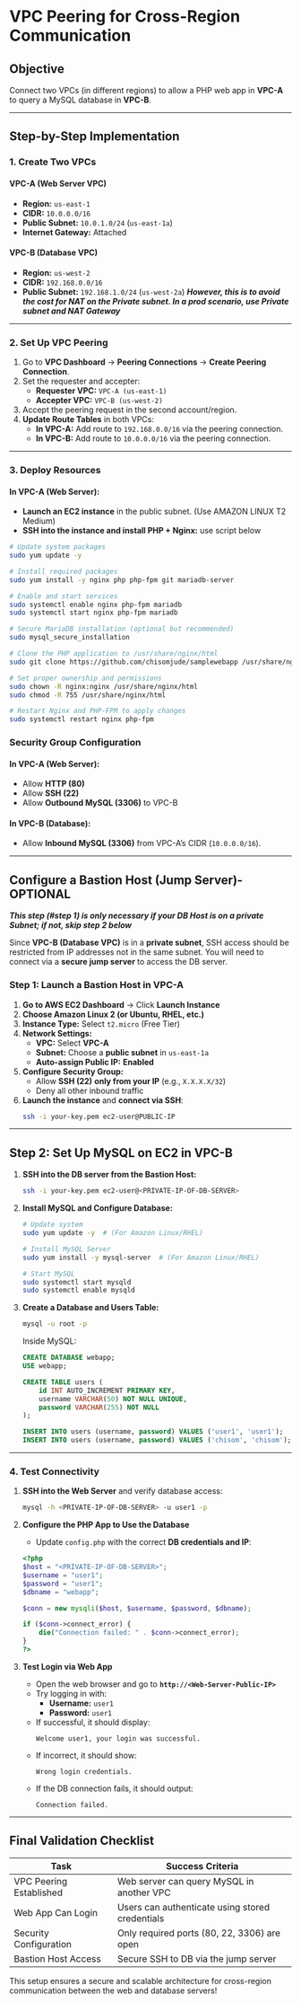 # VPC Peering for Cross-Region Communication

## Objective
Connect two VPCs (in different regions) to allow a PHP web app in **VPC-A** to query a MySQL database in **VPC-B**.

---

## Step-by-Step Implementation

### 1. Create Two VPCs

#### VPC-A (Web Server VPC)
- **Region:** `us-east-1`
- **CIDR:** `10.0.0.0/16`
- **Public Subnet:** `10.0.1.0/24` (`us-east-1a`)
- **Internet Gateway:** Attached

#### VPC-B (Database VPC)
- **Region:** `us-west-2`
- **CIDR:** `192.168.0.0/16`
- **Public Subnet:** `192.168.1.0/24` (`us-west-2a`) 
***However, this is to avoid the cost for NAT on the Private subnet. In a prod scenario, use Private subnet and NAT Gateway***


---

### 2. Set Up VPC Peering
1. Go to **VPC Dashboard** → **Peering Connections** → **Create Peering Connection**.
2. Set the requester and accepter:
   - **Requester VPC:** `VPC-A (us-east-1)`
   - **Accepter VPC:** `VPC-B (us-west-2)`
3. Accept the peering request in the second account/region.
4. **Update Route Tables** in both VPCs:
   - **In VPC-A:** Add route to `192.168.0.0/16` via the peering connection.
   - **In VPC-B:** Add route to `10.0.0.0/16` via the peering connection.

---

### 3. Deploy Resources

#### In VPC-A (Web Server):
- **Launch an EC2 instance** in the public subnet. (Use AMAZON LINUX T2 Medium)
- **SSH into the instance and install PHP + Nginx:** use script below  

```bash
# Update system packages
sudo yum update -y

# Install required packages
sudo yum install -y nginx php php-fpm git mariadb-server

# Enable and start services
sudo systemctl enable nginx php-fpm mariadb
sudo systemctl start nginx php-fpm mariadb

# Secure MariaDB installation (optional but recommended)
sudo mysql_secure_installation

# Clone the PHP application to /usr/share/nginx/html
sudo git clone https://github.com/chisomjude/samplewebapp /usr/share/nginx/html

# Set proper ownership and permissions
sudo chown -R nginx:nginx /usr/share/nginx/html
sudo chmod -R 755 /usr/share/nginx/html

# Restart Nginx and PHP-FPM to apply changes
sudo systemctl restart nginx php-fpm

```

### Security Group Configuration

#### In VPC-A (Web Server):
- Allow **HTTP (80)**
- Allow **SSH (22)**
- Allow **Outbound MySQL (3306)** to VPC-B

#### In VPC-B (Database):
- Allow **Inbound MySQL (3306)** from VPC-A’s CIDR (`10.0.0.0/16`).

---

## Configure a Bastion Host (Jump Server)- OPTIONAL
***This step (#step 1) is only necessary if your DB Host is on a private Subnet; if not, skip step 2 below***

Since **VPC-B (Database VPC)** is in a **private subnet**, SSH access should be restricted from IP addresses not in the same subnet. You will need to connect via a **secure jump server** to access the DB server.

### Step 1: Launch a Bastion Host in VPC-A

1. **Go to AWS EC2 Dashboard** → Click **Launch Instance**
2. **Choose Amazon Linux 2 (or Ubuntu, RHEL, etc.)**
3. **Instance Type:** Select `t2.micro` (Free Tier)
4. **Network Settings:**
   - **VPC:** Select **VPC-A**
   - **Subnet:** Choose a **public subnet** in `us-east-1a`
   - **Auto-assign Public IP:** **Enabled**
5. **Configure Security Group:**
   - Allow **SSH (22)** **only from your IP** (e.g., `X.X.X.X/32`)
   - Deny all other inbound traffic
6. **Launch the instance** and **connect via SSH**:
   ```bash
   ssh -i your-key.pem ec2-user@PUBLIC-IP
   ```

---

## Step 2: Set Up MySQL on EC2 in VPC-B

1. **SSH into the DB server from the Bastion Host:**
   ```bash
   ssh -i your-key.pem ec2-user@<PRIVATE-IP-OF-DB-SERVER>
   ```

2. **Install MySQL and Configure Database:**
   ```bash
   # Update system
   sudo yum update -y  # (For Amazon Linux/RHEL)
   
   # Install MySQL Server
   sudo yum install -y mysql-server  # (For Amazon Linux/RHEL)
   
   # Start MySQL
   sudo systemctl start mysqld
   sudo systemctl enable mysqld
   ```

3. **Create a Database and Users Table:**
   ```bash
   mysql -u root -p
   ```

   Inside MySQL:
   ```sql
   CREATE DATABASE webapp;
   USE webapp;

   CREATE TABLE users (
       id INT AUTO_INCREMENT PRIMARY KEY,
       username VARCHAR(50) NOT NULL UNIQUE,
       password VARCHAR(255) NOT NULL
   );

   INSERT INTO users (username, password) VALUES ('user1', 'user1');
   INSERT INTO users (username, password) VALUES ('chisom', 'chisom');
   ```

---

### 4. Test Connectivity  

1. **SSH into the Web Server** and verify database access:  
   ```bash
   mysql -h <PRIVATE-IP-OF-DB-SERVER> -u user1 -p
   ```

2. **Configure the PHP App to Use the Database**
   - Update `config.php` with the correct **DB credentials and IP**:
   ```php
   <?php
   $host = "<PRIVATE-IP-OF-DB-SERVER>";
   $username = "user1";
   $password = "user1";
   $dbname = "webapp";
   
   $conn = new mysqli($host, $username, $password, $dbname);
   
   if ($conn->connect_error) {
       die("Connection failed: " . $conn->connect_error);
   }
   ?>
   ```

3. **Test Login via Web App**
   - Open the web browser and go to **`http://<Web-Server-Public-IP>`**
   - Try logging in with:
     - **Username:** `user1`  
     - **Password:** `user1`
   - If successful, it should display:
     ```
     Welcome user1, your login was successful.
     ```
   - If incorrect, it should show:
     ```
     Wrong login credentials.
     ```
   - If the DB connection fails, it should output:
     ```
     Connection failed.
     ```

---

## Final Validation Checklist

| Task | Success Criteria |
|------|-----------------|
| VPC Peering Established | Web server can query MySQL in another VPC |
| Web App Can Login | Users can authenticate using stored credentials |
| Security Configuration | Only required ports (80, 22, 3306) are open |
| Bastion Host Access | Secure SSH to DB via the jump server |

This setup ensures a secure and scalable architecture for cross-region communication between the web and database servers!


